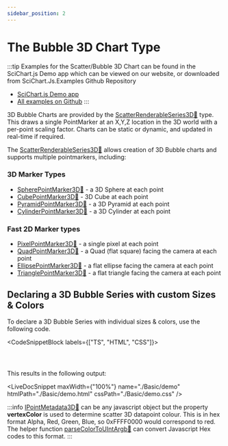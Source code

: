 ```yaml
---
sidebar_position: 2
---
```


# The Bubble 3D Chart Type

:::tip
Examples for the Scatter/Bubble 3D Chart can be found in the SciChart.js Demo app which can be viewed on our website, or downloaded from SciChart.Js.Examples Github Repository

*   [SciChart.js Demo app](https://demo.scichart.com/javascript-3d-bubble-chart)
*   [All examples on Github](https://github.com/abtsoftware/scichart.js.examples)
:::

3D Bubble Charts are provided by the [ScatterRenderableSeries3D:blue_book:](https://www.scichart.com/documentation/js/current/typedoc/classes/scatterrenderableseries3d.html) type. This draws a single PointMarker at an X,Y,Z location in the 3D world with a per-point scaling factor. Charts can be static or dynamic, and updated in real-time if required.

<ChartFromSciChartDemo src="https://demo.scichart.com/iframe/javascript-3d-bubble-chart" title="3D Bubble Chart" description="showing how to create 3D Bubble/Scatter charts with variable size and color of points." />

The [ScatterRenderableSeries3D:blue_book:](https://www.scichart.com/documentation/js/current/typedoc/classes/scatterrenderableseries3d.html) allows creation of 3D Bubble charts and supports multiple pointmarkers, including:

### 3D Marker Types

*   [SpherePointMarker3D:blue_book:](https://www.scichart.com/documentation/js/current/typedoc/classes/spherepointmarker3d.html) - a 3D Sphere at each point
*   [CubePointMarker3D:blue_book:](https://www.scichart.com/documentation/js/current/typedoc/classes/cubepointmarker3d.html) - 3D Cube at each point
*   [PyramidPointMarker3D:blue_book:](https://www.scichart.com/documentation/js/current/typedoc/classes/pyramidpointmarker3d.html) - a 3D Pyramid at each point
*   [CylinderPointMarker3D:blue_book:](https://www.scichart.com/documentation/js/current/typedoc/classes/cylinderpointmarker3d.html) - a 3D Cylinder at each point

### Fast 2D Marker types

*   [PixelPointMarker3D:blue_book:](https://www.scichart.com/documentation/js/current/typedoc/classes/pixelpointmarker3d.html) - a single pixel at each point
*   [QuadPointMarker3D:blue_book:](https://www.scichart.com/documentation/js/current/typedoc/classes/quadpointmarker.html) - a Quad (flat square) facing the camera at each point
*   [EllipsePointMarker3D:blue_book:](https://www.scichart.com/documentation/js/current/typedoc/classes/ellipsepointmarker3d.html) - a flat ellipse facing the camera at each point
*   [TrianglePointMarker3D:blue_book:](https://www.scichart.com/documentation/js/current/typedoc/classes/trianglepointmarker3d.html) - a flat triangle facing the camera at each point

Declaring a 3D Bubble Series with custom Sizes & Colors
-------------------------------------------------------

To declare a 3D Bubble Series with individual sizes & colors, use the following code.

<CodeSnippetBlock labels={["TS", "HTML", "CSS"]}>
```ts showLineNumbers file=./Basic/demo.ts start=region_A_start end=region_A_end
```
```html showLineNumbers file=./Basic/demo.html
```
```css showLineNumbers file=./Basic/demo.css
```
</CodeSnippetBlock>

This results in the following output: 

<LiveDocSnippet maxWidth={"100%"} name="./Basic/demo" htmlPath="./Basic/demo.html" cssPath="./Basic/demo.css" />

:::info
[IPointMetadata3D:blue_book:](https://www.scichart.com/documentation/js/current/typedoc/interfaces/ipointmetadata3d.html) can be any javascript object but the property **vertexColor** is used to determine scatter 3D datapoint colour. This is in hex format Alpha, Red, Green, Blue, so 0xFFFF0000 would correspond to red. The helper function [parseColorToUIntArgb:blue_book:](https://www.scichart.com/documentation/js/current/typedoc/index.html#parseColorToUIntArgb) can convert Javascript Hex codes to this format.
:::